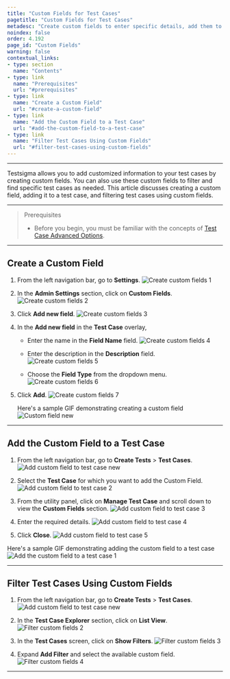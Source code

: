 ```yaml
---
title: "Custom Fields for Test Cases"
pagetitle: "Custom Fields for Test Cases"
metadesc: "Create custom fields to enter specific details, add them to your test cases, and filter test cases as per the available custom fields."
noindex: false
order: 4.192
page_id: "Custom Fields"
warning: false
contextual_links:
- type: section
  name: "Contents"
- type: link
  name: "Prerequisites"
  url: "#prerequisites"
- type: link
  name: "Create a Custom Field"
  url: "#create-a-custom-field"
- type: link
  name: "Add the Custom Field to a Test Case"
  url: "#add-the-custom-field-to-a-test-case"
- type: link
  name: "Filter Test Cases Using Custom Fields"
  url: "#filter-test-cases-using-custom-fields"
---
```


---


Testsigma allows you to add customized information to your test cases by creating custom fields. You can also use these custom fields to filter and find specific test cases as needed. This article discusses creating a custom field, adding it to a test case, and filtering test cases using custom fields. 

---

> <p id="prerequisites">Prerequisites</p>
> 
>  - Before you begin, you must be familiar with the concepts of [Test Case Advanced Options](https://testsigma.com/docs/test-cases/manage/add-edit-delete/#test-case----advanced-options).

---

## **Create a Custom Field**
1. From the left navigation bar, go to **Settings**.
   ![Create custom fields 1](https://s3.amazonaws.com/static-docs.testsigma.com/new_images/projects/applications/Create_custom_fields_1.png)

2. In the **Admin Settings** section, click on **Custom Fields**.
   ![Create custom fields 2](https://s3.amazonaws.com/static-docs.testsigma.com/new_images/projects/applications/Create_custom_fields_2.png)

3. Click **Add new field**.
   ![Create custom fields 3](https://s3.amazonaws.com/static-docs.testsigma.com/new_images/projects/applications/Create_custom_fields_3.png)

4. In the **Add new field** in the **Test Case** overlay, 
      * Enter the name in the **Field Name** field.
        ![Create custom fields 4](https://s3.amazonaws.com/static-docs.testsigma.com/new_images/projects/applications/Create_custom_fields_4.png)

      * Enter the description in the **Description** field.
        ![Create custom fields 5](https://s3.amazonaws.com/static-docs.testsigma.com/new_images/projects/applications/Create_custom_fields_5.png)

      * Choose the **Field Type** from the dropdown menu. 
        ![Create custom fields 6](https://s3.amazonaws.com/static-docs.testsigma.com/new_images/projects/applications/Create_custom_fields_6.png)

5. Click **Add**.
   ![Create custom fields 7](https://s3.amazonaws.com/static-docs.testsigma.com/new_images/projects/applications/Create_custom_fields_7.png)

   Here's a sample GIF demonstrating creating a custom field
   ![Custom field new](https://s3.amazonaws.com/static-docs.testsigma.com/new_images/projects/applications/Custom_Field_new.gif)

---

## **Add the Custom Field to a Test Case**
1. From the left navigation bar, go to **Create Tests** > **Test Cases**.
   ![Add custom field to test case new](https://s3.amazonaws.com/static-docs.testsigma.com/new_images/projects/applications/Add_the_custom_field_to_a_Test_case_new.png)

2. Select the **Test Case** for which you want to add the Custom Field.
   ![Add custom field to test case 2](https://s3.amazonaws.com/static-docs.testsigma.com/new_images/projects/applications/Add_custom_field_to_test_case_2.png)

3. From the utility panel, click on **Manage Test Case** and scroll down to view the **Custom Fields** section.
   ![Add custom field to test case 3](https://s3.amazonaws.com/static-docs.testsigma.com/new_images/projects/applications/Add_custom_field_to_test_case_3.png)

4. Enter the required details.
   ![Add custom field to test case 4](https://s3.amazonaws.com/static-docs.testsigma.com/new_images/projects/applications/Add_custom_field_to_test_case_4.png)

5. Click **Close**.
   ![Add custom field to test case 5](https://s3.amazonaws.com/static-docs.testsigma.com/new_images/projects/applications/Add_custom_field_to_test_case_5.png)

 Here's a sample GIF demonstrating adding the custom field to a test case
 ![Add the custom field to a test case 1](https://s3.amazonaws.com/static-docs.testsigma.com/new_images/projects/applications/Add_the_custom_field_to_a_test_case_1.gif)  
   
---

## **Filter Test Cases Using Custom Fields**
1. From the left navigation bar, go to **Create Tests** > **Test Cases**.
   ![Add custom field to test case new](https://s3.amazonaws.com/static-docs.testsigma.com/new_images/projects/applications/Add_the_custom_field_to_a_Test_case_new.png)

2. In the **Test Case Explorer** section, click on **List View**.
   ![Filter custom fields 2](https://s3.amazonaws.com/static-docs.testsigma.com/new_images/projects/applications/Filter_custom_fields_2.png)

3. In the **Test Cases** screen, click on **Show Filters**.
   ![Filter custom fields 3](https://s3.amazonaws.com/static-docs.testsigma.com/new_images/projects/applications/Filter_custom_fields_3.png)

4. Expand **Add Filter** and select the available custom field.
   ![Filter custom fields 4](https://s3.amazonaws.com/static-docs.testsigma.com/new_images/projects/applications/Filter_custom_fields_4.png)

---
